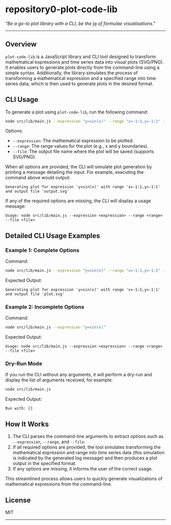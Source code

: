 # repository0-plot-code-lib

_"Be a go-to plot library with a CLI, be the jq of formulae visualisations."_

---

## Overview

`plot-code-lib` is a JavaScript library and CLI tool designed to transform mathematical expressions and time series data into visual plots (SVG/PNG). It enables users to generate plots directly from the command-line using a simple syntax. Additionally, the library simulates the process of transforming a mathematical expression and a specified range into time series data, which is then used to generate plots in the desired format.

## CLI Usage

To generate a plot using `plot-code-lib`, run the following command:

```bash
node src/lib/main.js --expression "y=sin(x)" --range "x=-1:1,y=-1:1" --file output.svg
```

Options:
- `--expression`: The mathematical expression to be plotted.
- `--range`: The range values for the plot (e.g., x and y boundaries).
- `--file`: The output file name where the plot will be saved (supports SVG/PNG).

When all options are provided, the CLI will simulate plot generation by printing a message detailing the input. For example, executing the command above would output:

```
Generating plot for expression 'y=sin(x)' with range 'x=-1:1,y=-1:1' and output file 'output.svg'
```

If any of the required options are missing, the CLI will display a usage message:

```
Usage: node src/lib/main.js --expression <expression> --range <range> --file <file>
```

## Detailed CLI Usage Examples

### Example 1: Complete Options

Command:

```bash
node src/lib/main.js --expression "y=sin(x)" --range "x=-1:1,y=-1:1" --file plot.svg
```

Expected Output:

```
Generating plot for expression 'y=sin(x)' with range 'x=-1:1,y=-1:1' and output file 'plot.svg'
```

### Example 2: Incomplete Options

Command:

```bash
node src/lib/main.js --expression "y=sin(x)"
```

Expected Output:

```
Usage: node src/lib/main.js --expression <expression> --range <range> --file <file>
```

### Dry-Run Mode

If you run the CLI without any arguments, it will perform a dry-run and display the list of arguments received, for example:

```bash
node src/lib/main.js
```

Expected Output:

```
Run with: []
```

## How It Works

1. The CLI parses the command-line arguments to extract options such as `--expression`, `--range`, and `--file`.
2. If all required options are provided, the tool simulates transforming the mathematical expression and range into time series data (this simulation is indicated by the generated log message) and then produces a plot output in the specified format.
3. If any options are missing, it informs the user of the correct usage.

This streamlined process allows users to quickly generate visualizations of mathematical expressions from the command-line.

## License

MIT

---
